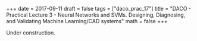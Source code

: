 +++
date = 2017-09-11
draft = false
tags = ["daco_prac_17"]
title = "DACO - Practical Lecture 3 - Neural Networks and SVMs. Designing, Diagnosing, and Validating Machine Learning/CAD systems"
math = false
+++

Under construction.